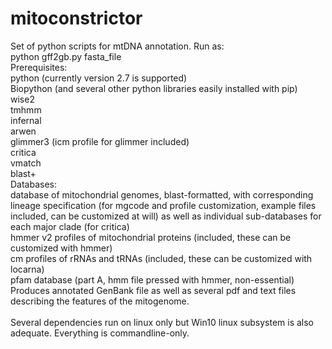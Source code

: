 # mitoconstrictor

Set of python scripts for mtDNA annotation. Run as:</br>
python gff2gb.py fasta_file</br>
Prerequisites:</br>
python (currently version 2.7 is supported)</br>
Biopython
(and several other python libraries easily installed with pip)</br>
wise2 </br>
tmhmm </br>
infernal </br>
arwen </br>
glimmer3 (icm profile for glimmer included)</br>
critica </br>
vmatch </br>
blast+ </br>
Databases:</br>
database of mitochondrial genomes, blast-formatted, with corresponding lineage specification (for mgcode and profile customization, example files included, can be customized at will) as well as individual sub-databases for each major clade (for critica)</br>
hmmer v2 profiles of mitochondrial proteins (included, these can be customized with hmmer)</br>
cm profiles of rRNAs and tRNAs (included, these can be customized with locarna)</br>
pfam database (part A, hmm file pressed with hmmer, non-essential) </br>
Produces annotated GenBank file as well as several pdf and text files describing the features of the mitogenome.</br>
</br>
Several dependencies run on linux only but Win10 linux subsystem is also adequate. Everything is commandline-only.
